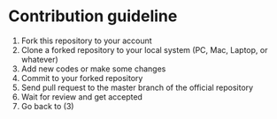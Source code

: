 # Contribution guideline

1. Fork this repository to your account
2. Clone a forked repository to your local system (PC, Mac, Laptop, or whatever)
3. Add new codes or make some changes
4. Commit to your forked repository
5. Send pull request to the master branch of the official repository
6. Wait for review and get accepted
7. Go back to (3)
